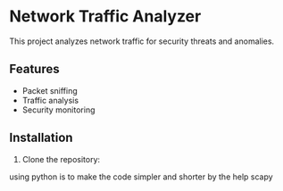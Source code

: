 # Network Traffic Analyzer

This project analyzes network traffic for security threats and anomalies.

## Features
- Packet sniffing
- Traffic analysis
- Security monitoring

## Installation
1. Clone the repository:

using python is to make the code simpler and shorter by the help scapy
